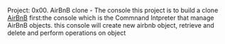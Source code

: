 Project: 0x00. AirBnB clone - The console
this project is to build a clone <a href="https://www.airbnb.com">AirBnB</a>
first:the console which is the  Commnand Intpreter that manage  AirBnB objects.
this console will create new airbnb object, retrieve and delete and perform operations on object
